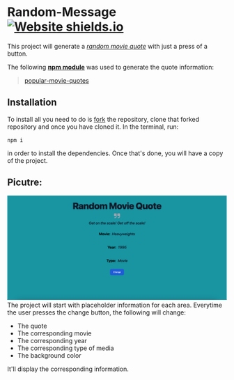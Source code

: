 # Random-Message [![Website shields.io](https://img.shields.io/website-up-down-green-red/http/shields.io.svg)](https://aaronerodriguez.github.io/Random-Message/)
This project will generate a <u>*random movie quote*</u> with just a press of a button.

The following <u>**npm module**</u> was used to generate the quote information:
>[popular-movie-quotes](https://www.npmjs.com/package/popular-movie-quotes?activeTab=readme)

## Installation

To install all you need to do is <u>fork</u> the repository, clone that forked repository and once you have cloned it. In the terminal, run:
```console 
npm i
```
in order to install the dependencies. Once that's done, you will have a copy of the project.
## Picutre:
![Project image](./assets/project-picture.png)
The project will start with placeholder information for each area. Everytime the user presses the change button, the following will change:
- The quote
- The corresponding movie
- The corresponding year
- The corresponding type of media
- The background color

It'll display the corresponding information.